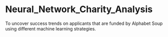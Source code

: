 # Neural_Network_Charity_Analysis
To uncover success trends on applicants that are funded by Alphabet Soup using different machine learning strategies.
